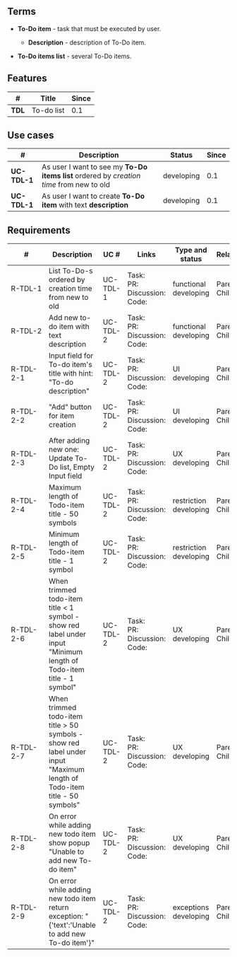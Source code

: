 ## Terms
* **To-Do item** - task that must be executed by user.
  * **Description** - description of To-Do item.

* **To-Do items list** - several To-Do items.

## Features

| #       | Title      | Since |
| ------- | ---------- | ----- |
| **TDL** | To-do list | 0.1   |

## Use cases

| #            | Description                                                  | Status     | Since |
| ------------ | ------------------------------------------------------------ | ---------- | ----- |
| **UC-TDL-1** | As user I want to see my **To-Do items list** ordered by *creation time* from new to old | developing | 0.1   |
| **UC-TDL-1** | As user I want to create **To-Do item** with text **description** | developing | 0.1   |

## Requirements

| #         | Description                                                  | UC #     | Links                                      | Type and status             | RelationsParent     | Since |
| --------- | ------------------------------------------------------------ | -------- | ------------------------------------------ | --------------------------- | ------------------- | ----- |
| <nobr>R-TDL-1</nobr>   | List To-Do-s ordered by creation time from new to old        | UC-TDL-1 | Task:<br />PR:<br />Discussion:<br />Code: | functional<br />developing  | Parent:<br />Child: | 0.1   |
| R-TDL-2   | Add new to-do item with text description                     | UC-TDL-2 | Task:<br />PR:<br />Discussion:<br />Code: | functional<br />developing  | Parent:<br />Child: | 0.1   |
| R-TDL-2-1 | Input field for To-do item's title with hint: "To-do description" | UC-TDL-2 | Task:<br />PR:<br />Discussion:<br />Code: | UI<br />developing          | Parent:<br />Child: | 0.1   |
| R-TDL-2-2 | "Add" button for item creation                               | UC-TDL-2 | Task:<br />PR:<br />Discussion:<br />Code: | UI<br />developing          | Parent:<br />Child: | 0.1   |
| R-TDL-2-3 | After adding new one: Update To-Do list, Empty Input field   | UC-TDL-2 | Task:<br />PR:<br />Discussion:<br />Code: | UX<br />developing          | Parent:<br />Child: | 0.1   |
| R-TDL-2-4 | Maximum length of Todo-item title - 50 symbols               | UC-TDL-2 | Task:<br />PR:<br />Discussion:<br />Code: | restriction<br />developing | Parent:<br />Child: | 0.1   |
| R-TDL-2-5 | Minimum length of Todo-item title - 1 symbol                 | UC-TDL-2 | Task:<br />PR:<br />Discussion:<br />Code: | restriction<br />developing | Parent:<br />Child: | 0.1   |
| R-TDL-2-6 | When trimmed todo-item title < 1 symbol - show red label under input "Minimum length of Todo-item title - 1 symbol" | UC-TDL-2 | Task:<br />PR:<br />Discussion:<br />Code: | UX<br />developing          | Parent:<br />Child: | 0.1   |
| R-TDL-2-7 | When trimmed todo-item title > 50 symbols - show red label under input "Maximum length of Todo-item title - 50 symbols" | UC-TDL-2 | Task:<br />PR:<br />Discussion:<br />Code: | UX<br />developing          | Parent:<br />Child: | 0.1   |
| R-TDL-2-8 | On error while adding new todo item show popup "Unable to add new To-do item" | UC-TDL-2 | Task:<br />PR:<br />Discussion:<br />Code: | UX<br />developing          | Parent:<br />Child: | 0.1   |
| R-TDL-2-9 | On error while adding new todo item return exception: "{'text':'Unable to add new To-do item'}" | UC-TDL-2 | Task:<br />PR:<br />Discussion:<br />Code: | exceptions<br />developing  | Parent:<br />Child: | 0.1   |
